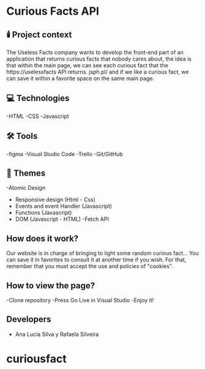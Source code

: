 # Curious Facts API

## 🕯️ Project context

The Useless Facts company wants to develop the front-end part of an application that returns curious facts that nobody cares about, the idea is that within the main page, we can see each curious fact that the https://uselessfacts API returns. jsph.pl/ and if we like a curious fact, we can save it within a favorite space on the same main page.

## 💻 Technologies

-HTML
-CSS
-Javascript

## 🛠 Tools

-figma
-Visual Studio Code
-Trello
-Git/GitHub

## 📓 Themes

-Atomic Design
- Responsive design (Html - Css)
- Events and event Handler (Javascript)
- Functions (Javascript)
- DOM (Javascript - HTML)
-Fetch API

## How does it work?

Our website is in charge of bringing to light some random curious fact...
You can save it in favorites to consult it at another time if you wish. For that, remember that you must accept the use and policies of "cookies".

## How to view the page?
-Clone repository
-Press Go Live in Visual Studio
-Enjoy it!

## Developers

- Ana Lucía Silva y Rafaela Silveira
# curiousfact
